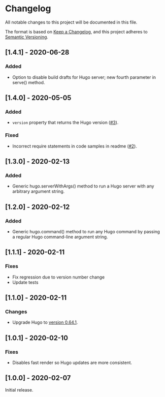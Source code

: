 # Changelog

All notable changes to this project will be documented in this file.

The format is based on [Keep a Changelog](https://keepachangelog.com/en/1.0.0/),
and this project adheres to [Semantic Versioning](https://semver.org/spec/v2.0.0.html).

## [1.4.1] - 2020-06-28

### Added

  - Option to disable build drafts for Hugo server; new fourth parameter in serve() method.

## [1.4.0] - 2020-05-05

### Added

  - `version` property that returns the Hugo version ([#3](https://source.small-tech.org/site.js/lib/node-hugo/-/issues/3)).

### Fixed

  - Incorrect require statements in code samples in readme ([#2](https://source.small-tech.org/site.js/lib/node-hugo/-/issues/2)).

## [1.3.0] - 2020-02-13

### Added

  - Generic hugo.serverWithArgs() method to run a Hugo server with any arbitrary argument string.

## [1.2.0] - 2020-02-12

### Added

  - Generic hugo.command() method to run any Hugo command by passing a regular Hugo command-line argument string.

## [1.1.1] - 2020-02-11

### Fixes

  - Fix regression due to version number change
  - Update tests

## [1.1.0] - 2020-02-11

### Changes

  - Upgrade Hugo to [version 0.64.1](https://github.com/gohugoio/hugo/releases/tag/v0.64.1).

## [1.0.1] - 2020-02-10

### Fixes

  - Disables fast render so Hugo updates are more consistent.

## [1.0.0] - 2020-02-07

Initial release.
